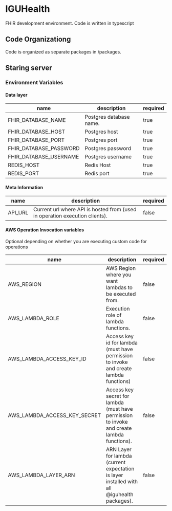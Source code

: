 # IGUHealth

FHIR development environment. Code is written in typescript

## Code Organizationg

Code is organized as separate packages in /packages.

## Staring server

### Environment Variables

#### Data layer

| name                   | description             | required |
| ---------------------- | ----------------------- | -------- |
| FHIR_DATABASE_NAME     | Postgres database name. | true     |
| FHIR_DATABASE_HOST     | Postgres host           | true     |
| FHIR_DATABASE_PORT     | Postgres port           | true     |
| FHIR_DATABASE_PASSWORD | Postgres password       | true     |
| FHIR_DATABASE_USERNAME | Postgres username       | true     |
| REDIS_HOST             | Redis Host              | true     |
| REDIS_PORT             | Redis port              | true     |

#### Meta Information

| name    | description                                                                 | required |
| ------- | --------------------------------------------------------------------------- | -------- |
| API_URL | Current url where API is hosted from (used in operation execution clients). | false    |

#### AWS Operation Invocation variables

Optional depending on whether you are executing custom code for operations

| name                         | description                                                                                 | required |
| ---------------------------- | ------------------------------------------------------------------------------------------- | -------- |
| AWS_REGION                   | AWS Region where you want lambdas to be executed from.                                      | false    |
| AWS_LAMBDA_ROLE              | Execution role of lambda functions.                                                         | false    |
| AWS_LAMBDA_ACCESS_KEY_ID     | Access key id for lambda (must have permission to invoke and create lambda functions)       | false    |
| AWS_LAMBDA_ACCESS_KEY_SECRET | Access key secret for lambda (must have permission to invoke and create lambda functions).  | false    |
| AWS_LAMBDA_LAYER_ARN         | ARN Layer for lambda (current expectation is layer installed with all @iguhealth packages). | false    |
